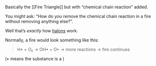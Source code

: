 Basically the [[Fire Triangle]] but with “chemical chain reaction” added.

You might ask: “How do you remove the chemical chain reaction in a fire without removing anything else?”.

Well that’s *exactly* how [halons](https://en.wikipedia.org/w/index.php?title=Halon&oldid=1270044172) work.

Normally, a fire would look something like this: 

> H• + O₂ → OH• + O• → more reactions → fire continues

(• means the substance is a )